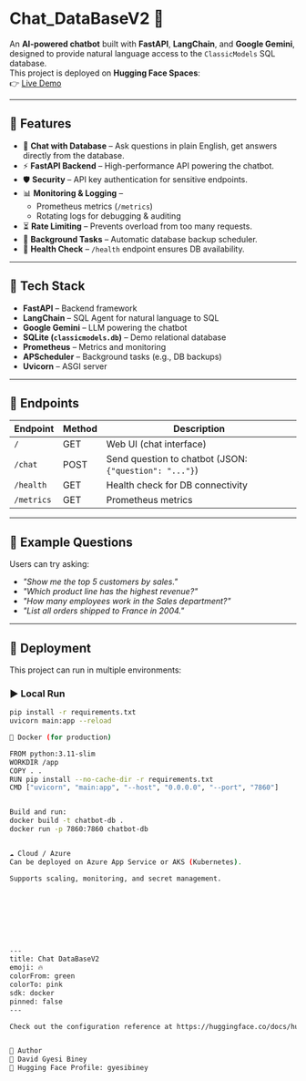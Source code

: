 # Chat_DataBaseV2 🚀  

An **AI-powered chatbot** built with **FastAPI**, **LangChain**, and **Google Gemini**, designed to provide natural language access to the `ClassicModels` SQL database.  
This project is deployed on **Hugging Face Spaces**:  
👉 [Live Demo](https://huggingface.co/spaces/gyesibiney/Chat_DataBaseV2)  

---

## 🔹 Features  

- 💬 **Chat with Database** – Ask questions in plain English, get answers directly from the database.  
- ⚡ **FastAPI Backend** – High-performance API powering the chatbot.  
- 🛡️ **Security** – API key authentication for sensitive endpoints.  
- 📊 **Monitoring & Logging** –  
  - Prometheus metrics (`/metrics`)  
  - Rotating logs for debugging & auditing  
- ⏳ **Rate Limiting** – Prevents overload from too many requests.  
- 📅 **Background Tasks** – Automatic database backup scheduler.  
- 🏥 **Health Check** – `/health` endpoint ensures DB availability.  

---

## 🔹 Tech Stack  

- **FastAPI** – Backend framework  
- **LangChain** – SQL Agent for natural language to SQL  
- **Google Gemini** – LLM powering the chatbot  
- **SQLite (`classicmodels.db`)** – Demo relational database  
- **Prometheus** – Metrics and monitoring  
- **APScheduler** – Background tasks (e.g., DB backups)  
- **Uvicorn** – ASGI server  

---

## 🔹 Endpoints  

| Endpoint        | Method | Description |
|-----------------|--------|-------------|
| `/`             | GET    | Web UI (chat interface) |
| `/chat`         | POST   | Send question to chatbot (JSON: `{"question": "..."}`) |
| `/health`       | GET    | Health check for DB connectivity |
| `/metrics`      | GET    | Prometheus metrics |

---

## 🔹 Example Questions  

Users can try asking:  
- *"Show me the top 5 customers by sales."*  
- *"Which product line has the highest revenue?"*  
- *"How many employees work in the Sales department?"*  
- *"List all orders shipped to France in 2004."*  

---

## 🔹 Deployment  

This project can run in multiple environments:  

### ▶️ Local Run  

```bash
pip install -r requirements.txt
uvicorn main:app --reload

🐳 Docker (for production)

FROM python:3.11-slim
WORKDIR /app
COPY . .
RUN pip install --no-cache-dir -r requirements.txt
CMD ["uvicorn", "main:app", "--host", "0.0.0.0", "--port", "7860"]


Build and run:
docker build -t chatbot-db .
docker run -p 7860:7860 chatbot-db


☁️ Cloud / Azure
Can be deployed on Azure App Service or AKS (Kubernetes).

Supports scaling, monitoring, and secret management.








---
title: Chat DataBaseV2
emoji: 🔥
colorFrom: green
colorTo: pink
sdk: docker
pinned: false
---

Check out the configuration reference at https://huggingface.co/docs/hub/spaces-config-reference


📌 Author
👤 David Gyesi Biney
🔗 Hugging Face Profile: gyesibiney
